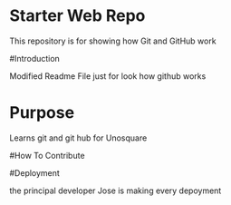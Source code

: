 # Starter Web Repo

This repository is for showing how Git and GitHub work

#Introduction 

Modified Readme File just for look how github works

# Purpose

Learns git and git hub for Unosquare

#How To Contribute


#Deployment

the principal developer Jose is making every depoyment